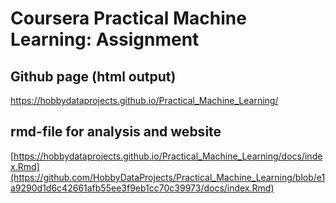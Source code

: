 # Coursera Practical Machine Learning: Assignment
## Github page (html output)
https://hobbydataprojects.github.io/Practical_Machine_Learning/
## rmd-file for analysis and website
[https://hobbydataprojects.github.io/Practical_Machine_Learning/docs/index.Rmd](https://github.com/HobbyDataProjects/Practical_Machine_Learning/blob/e1a9290d1d6c42661afb55ee3f9eb1cc70c39973/docs/index.Rmd)
